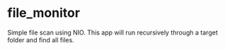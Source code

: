 # file_monitor
Simple file scan using NIO. 
This app will run recursively through a target folder and find all files.

